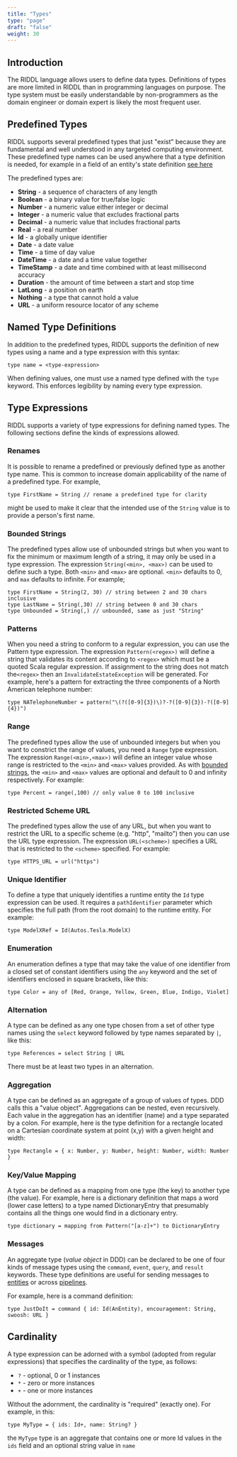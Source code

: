 ```yaml
---
title: "Types"
type: "page"
draft: "false"
weight: 30
---
```


## Introduction
The RIDDL language allows users to define data types. Definitions of types
are more limited in RIDDL than in programming languages on purpose. The
type system must be easily understandable by non-programmers as the domain
engineer or domain expert is likely the most frequent user. 

## Predefined Types
RIDDL supports several predefined types that just "exist" because they are
fundamental and well understood in any targeted computing environment. These 
predefined type names can be used anywhere that a type definition is needed,
for example in a field of an entity's state definition 
[see here](domain/context/entity/state)

The predefined  types are: 
* **String** - a sequence of characters of any length 
* **Boolean** - a binary value for true/false logic
* **Number**  - a numeric value either integer or decimal
* **Integer** - a numeric value that excludes fractional parts
* **Decimal** - a numeric value that includes fractional parts
* **Real** - a real number
* **Id** - a globally unique identifier
* **Date** - a date value
* **Time** - a time of day value
* **DateTime** - a date and a time value together
* **TimeStamp** - a date and time combined with at least millisecond accuracy
* **Duration** - the amount of time between a start and stop time
* **LatLong** - a position on earth
* **Nothing** - a type that cannot hold a value
* **URL** - a uniform resource locator of any scheme


## Named Type Definitions
In addition to the predefined types, RIDDL supports the definition of new 
types using a name and a type expression with this syntax:
```riddl
type name = <type-expression>
```

When defining values, one must use a named type defined with the 
`type` keyword. This enforces legibility by naming every type expression.
 
## Type Expressions
RIDDL supports a variety of type expressions for defining named types. The
following sections define the kinds of expressions allowed.

### Renames
It is possible to rename a predefined or previously defined type as another 
type name.  This is common to increase domain applicability of the name of 
a predefined type. For example,
```riddl
type FirstName = String // rename a predefined type for clarity
```
might be used to make it clear that the intended use of the `String` value
is to provide a person's first name.

### Bounded Strings
The predefined types allow use of unbounded strings but when you want to
fix the minimum or maximum length of a string, it may only be used in a type
expression. The expression `String(<min>, <max>)` can be used to define such 
a type. Both `<min>` and `<max>` are optional. `<min>` defaults to 0, and 
`max` defaults to infinite. For example;
```riddl
type FirstName = String(2, 30) // string between 2 and 30 chars inclusive
type LastName = String(,30) // string between 0 and 30 chars
type Unbounded = String(,) // unbounded, same as just "String"
```

### Patterns
When you need a string to conform to a regular expression, you can use the 
Pattern type expression. The expression `Pattern(<regex>)` will define a 
string that validates its content according to `<regex>` which must be a 
quoted Scala regular expression.  If assignment to the string does not match 
the`<regex>` then an `InvalidateEstateException` will be generated. For example,
here's a pattern for extracting the three components of a North American 
telephone number: 
```riddl
type NATelephoneNumber = pattern("\(?([0-9]{3})\)?-?([0-9]{3})-?([0-9]{4})")
```

### Range
The predefined types allow the use of unbounded integers but when you want 
to constrict the range of values, you need a `Range` type expression.  The 
expression `Range(<min>,<max>)` will define an integer value whose range is 
restricted to the `<min>` and `<max>` values provided.  As with [bounded 
strings](./types#Bounded_Strings), the `<min>` and `<max>` values are 
optional and default to 0 and infinity respectively. For example:
```riddl
type Percent = range(,100) // only value 0 to 100 inclusive
```

### Restricted Scheme URL
The predefined types allow the use of any URL, but when you want to 
restrict the URL to a specific scheme (e.g. "http", "mailto") then you can 
use the URL type expression. The expression `URL(<scheme>)` specifies a URL 
that is restricted to the `<scheme>` specified. For example:
```riddl
type HTTPS_URL = url("https")
```

### Unique Identifier
To define a type that uniquely identifies a runtime entity the `Id` type 
expression can be used.  It requires a `pathIdentifier` parameter which 
specifies the full path (from the root domain) to the runtime entity.  For 
example:
```riddl
type ModelXRef = Id(Autos.Tesla.ModelX)
```

### Enumeration
An enumeration defines a type that may take the value of one identifier from a
closed set of constant identifiers using the `any` keyword and the set of
identifiers enclosed in square brackets, like this:
```
type Color = any of [Red, Orange, Yellow, Green, Blue, Indigo, Violet]
```

### Alternation
A type can be defined as any one type chosen from a set of other type names 
using the `select` keyword followed by type names separated by `|`, like this:
 
```
type References = select String | URL
```

There must be at least two types in an alternation. 

### Aggregation
A type can be defined as an aggregate of a group of values of types. DDD calls
this a "value object".  Aggregations can be nested, even recursively. Each 
value in the aggregation has an identifier (name) and a type separated by a 
colon. For example, here is the type definition for a rectangle located on a 
Cartesian coordinate system at point (x,y) with a given height and width:
```
type Rectangle = { x: Number, y: Number, height: Number, width: Number }
```

### Key/Value Mapping
A type can be defined as a mapping from one type (the key) to another type 
(the value). For example, here is a dictionary definition that maps a word 
(lower case letters) to a type named DictionaryEntry that presumably 
contains all the things one would find in a dictionary entry. 
```riddl
type dictionary = mapping from Pattern("[a-z]+") to DictionaryEntry
```

### Messages
An aggregate type (_value object_ in DDD) can be declared to be one of four
kinds of message types using the `command`, `event`, `query`, and `result` 
keywords. These type definitions are useful for sending messages to 
[entities](../hierarchy/domain/context/entity) or across
[pipelines](../hierarchy/domain/pipeline).  

For example, here is a command definition:
```riddl
type JustDoIt = command { id: Id(AnEntity), encouragement: String, swoosh: URL }
```

## Cardinality
A type expression can be adorned with a symbol (adopted from regular
expressions) that specifies the cardinality of the type, as follows:
* `?` - optional, 0 or 1 instances
* `*` - zero or more instances
* `+` - one or more instances

Without the adornment, the cardinality is "required" (exactly one).
For example, in this:
```
type MyType = { ids: Id+, name: String? }
```
the `MyType` type is an aggregate that contains one or more Id values 
in the `ids` field and an optional string value in `name`
